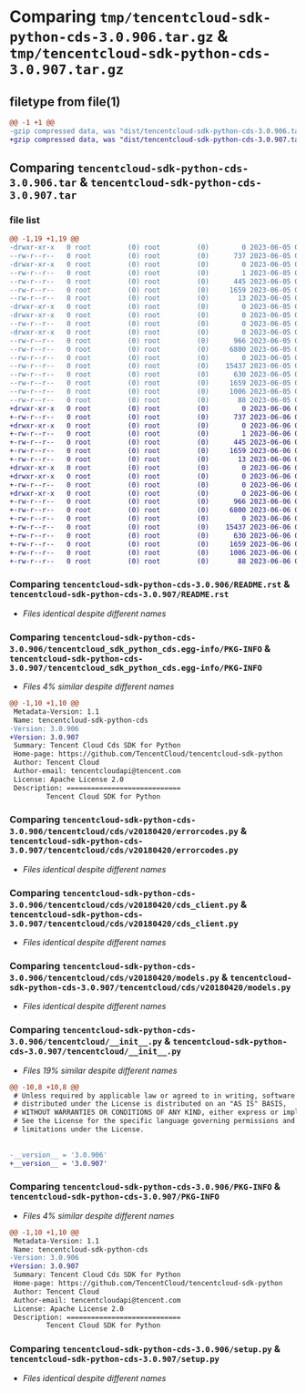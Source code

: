 # Comparing `tmp/tencentcloud-sdk-python-cds-3.0.906.tar.gz` & `tmp/tencentcloud-sdk-python-cds-3.0.907.tar.gz`

## filetype from file(1)

```diff
@@ -1 +1 @@
-gzip compressed data, was "dist/tencentcloud-sdk-python-cds-3.0.906.tar", last modified: Mon Jun  5 00:29:23 2023, max compression
+gzip compressed data, was "dist/tencentcloud-sdk-python-cds-3.0.907.tar", last modified: Tue Jun  6 02:21:28 2023, max compression
```

## Comparing `tencentcloud-sdk-python-cds-3.0.906.tar` & `tencentcloud-sdk-python-cds-3.0.907.tar`

### file list

```diff
@@ -1,19 +1,19 @@
-drwxr-xr-x   0 root         (0) root         (0)        0 2023-06-05 00:29:23.000000 tencentcloud-sdk-python-cds-3.0.906/
--rw-r--r--   0 root         (0) root         (0)      737 2023-06-05 00:29:22.000000 tencentcloud-sdk-python-cds-3.0.906/README.rst
-drwxr-xr-x   0 root         (0) root         (0)        0 2023-06-05 00:29:23.000000 tencentcloud-sdk-python-cds-3.0.906/tencentcloud_sdk_python_cds.egg-info/
--rw-r--r--   0 root         (0) root         (0)        1 2023-06-05 00:29:23.000000 tencentcloud-sdk-python-cds-3.0.906/tencentcloud_sdk_python_cds.egg-info/dependency_links.txt
--rw-r--r--   0 root         (0) root         (0)      445 2023-06-05 00:29:23.000000 tencentcloud-sdk-python-cds-3.0.906/tencentcloud_sdk_python_cds.egg-info/SOURCES.txt
--rw-r--r--   0 root         (0) root         (0)     1659 2023-06-05 00:29:23.000000 tencentcloud-sdk-python-cds-3.0.906/tencentcloud_sdk_python_cds.egg-info/PKG-INFO
--rw-r--r--   0 root         (0) root         (0)       13 2023-06-05 00:29:23.000000 tencentcloud-sdk-python-cds-3.0.906/tencentcloud_sdk_python_cds.egg-info/top_level.txt
-drwxr-xr-x   0 root         (0) root         (0)        0 2023-06-05 00:29:23.000000 tencentcloud-sdk-python-cds-3.0.906/tencentcloud/
-drwxr-xr-x   0 root         (0) root         (0)        0 2023-06-05 00:29:23.000000 tencentcloud-sdk-python-cds-3.0.906/tencentcloud/cds/
--rw-r--r--   0 root         (0) root         (0)        0 2023-06-05 00:29:22.000000 tencentcloud-sdk-python-cds-3.0.906/tencentcloud/cds/__init__.py
-drwxr-xr-x   0 root         (0) root         (0)        0 2023-06-05 00:29:23.000000 tencentcloud-sdk-python-cds-3.0.906/tencentcloud/cds/v20180420/
--rw-r--r--   0 root         (0) root         (0)      966 2023-06-05 00:29:22.000000 tencentcloud-sdk-python-cds-3.0.906/tencentcloud/cds/v20180420/errorcodes.py
--rw-r--r--   0 root         (0) root         (0)     6800 2023-06-05 00:29:22.000000 tencentcloud-sdk-python-cds-3.0.906/tencentcloud/cds/v20180420/cds_client.py
--rw-r--r--   0 root         (0) root         (0)        0 2023-06-05 00:29:22.000000 tencentcloud-sdk-python-cds-3.0.906/tencentcloud/cds/v20180420/__init__.py
--rw-r--r--   0 root         (0) root         (0)    15437 2023-06-05 00:29:22.000000 tencentcloud-sdk-python-cds-3.0.906/tencentcloud/cds/v20180420/models.py
--rw-r--r--   0 root         (0) root         (0)      630 2023-06-05 00:29:22.000000 tencentcloud-sdk-python-cds-3.0.906/tencentcloud/__init__.py
--rw-r--r--   0 root         (0) root         (0)     1659 2023-06-05 00:29:23.000000 tencentcloud-sdk-python-cds-3.0.906/PKG-INFO
--rw-r--r--   0 root         (0) root         (0)     1006 2023-06-05 00:29:22.000000 tencentcloud-sdk-python-cds-3.0.906/setup.py
--rw-r--r--   0 root         (0) root         (0)       88 2023-06-05 00:29:23.000000 tencentcloud-sdk-python-cds-3.0.906/setup.cfg
+drwxr-xr-x   0 root         (0) root         (0)        0 2023-06-06 02:21:28.000000 tencentcloud-sdk-python-cds-3.0.907/
+-rw-r--r--   0 root         (0) root         (0)      737 2023-06-06 02:21:27.000000 tencentcloud-sdk-python-cds-3.0.907/README.rst
+drwxr-xr-x   0 root         (0) root         (0)        0 2023-06-06 02:21:28.000000 tencentcloud-sdk-python-cds-3.0.907/tencentcloud_sdk_python_cds.egg-info/
+-rw-r--r--   0 root         (0) root         (0)        1 2023-06-06 02:21:28.000000 tencentcloud-sdk-python-cds-3.0.907/tencentcloud_sdk_python_cds.egg-info/dependency_links.txt
+-rw-r--r--   0 root         (0) root         (0)      445 2023-06-06 02:21:28.000000 tencentcloud-sdk-python-cds-3.0.907/tencentcloud_sdk_python_cds.egg-info/SOURCES.txt
+-rw-r--r--   0 root         (0) root         (0)     1659 2023-06-06 02:21:28.000000 tencentcloud-sdk-python-cds-3.0.907/tencentcloud_sdk_python_cds.egg-info/PKG-INFO
+-rw-r--r--   0 root         (0) root         (0)       13 2023-06-06 02:21:28.000000 tencentcloud-sdk-python-cds-3.0.907/tencentcloud_sdk_python_cds.egg-info/top_level.txt
+drwxr-xr-x   0 root         (0) root         (0)        0 2023-06-06 02:21:28.000000 tencentcloud-sdk-python-cds-3.0.907/tencentcloud/
+drwxr-xr-x   0 root         (0) root         (0)        0 2023-06-06 02:21:28.000000 tencentcloud-sdk-python-cds-3.0.907/tencentcloud/cds/
+-rw-r--r--   0 root         (0) root         (0)        0 2023-06-06 02:21:27.000000 tencentcloud-sdk-python-cds-3.0.907/tencentcloud/cds/__init__.py
+drwxr-xr-x   0 root         (0) root         (0)        0 2023-06-06 02:21:28.000000 tencentcloud-sdk-python-cds-3.0.907/tencentcloud/cds/v20180420/
+-rw-r--r--   0 root         (0) root         (0)      966 2023-06-06 02:21:27.000000 tencentcloud-sdk-python-cds-3.0.907/tencentcloud/cds/v20180420/errorcodes.py
+-rw-r--r--   0 root         (0) root         (0)     6800 2023-06-06 02:21:27.000000 tencentcloud-sdk-python-cds-3.0.907/tencentcloud/cds/v20180420/cds_client.py
+-rw-r--r--   0 root         (0) root         (0)        0 2023-06-06 02:21:27.000000 tencentcloud-sdk-python-cds-3.0.907/tencentcloud/cds/v20180420/__init__.py
+-rw-r--r--   0 root         (0) root         (0)    15437 2023-06-06 02:21:27.000000 tencentcloud-sdk-python-cds-3.0.907/tencentcloud/cds/v20180420/models.py
+-rw-r--r--   0 root         (0) root         (0)      630 2023-06-06 02:21:27.000000 tencentcloud-sdk-python-cds-3.0.907/tencentcloud/__init__.py
+-rw-r--r--   0 root         (0) root         (0)     1659 2023-06-06 02:21:28.000000 tencentcloud-sdk-python-cds-3.0.907/PKG-INFO
+-rw-r--r--   0 root         (0) root         (0)     1006 2023-06-06 02:21:27.000000 tencentcloud-sdk-python-cds-3.0.907/setup.py
+-rw-r--r--   0 root         (0) root         (0)       88 2023-06-06 02:21:28.000000 tencentcloud-sdk-python-cds-3.0.907/setup.cfg
```

### Comparing `tencentcloud-sdk-python-cds-3.0.906/README.rst` & `tencentcloud-sdk-python-cds-3.0.907/README.rst`

 * *Files identical despite different names*

### Comparing `tencentcloud-sdk-python-cds-3.0.906/tencentcloud_sdk_python_cds.egg-info/PKG-INFO` & `tencentcloud-sdk-python-cds-3.0.907/tencentcloud_sdk_python_cds.egg-info/PKG-INFO`

 * *Files 4% similar despite different names*

```diff
@@ -1,10 +1,10 @@
 Metadata-Version: 1.1
 Name: tencentcloud-sdk-python-cds
-Version: 3.0.906
+Version: 3.0.907
 Summary: Tencent Cloud Cds SDK for Python
 Home-page: https://github.com/TencentCloud/tencentcloud-sdk-python
 Author: Tencent Cloud
 Author-email: tencentcloudapi@tencent.com
 License: Apache License 2.0
 Description: ============================
         Tencent Cloud SDK for Python
```

### Comparing `tencentcloud-sdk-python-cds-3.0.906/tencentcloud/cds/v20180420/errorcodes.py` & `tencentcloud-sdk-python-cds-3.0.907/tencentcloud/cds/v20180420/errorcodes.py`

 * *Files identical despite different names*

### Comparing `tencentcloud-sdk-python-cds-3.0.906/tencentcloud/cds/v20180420/cds_client.py` & `tencentcloud-sdk-python-cds-3.0.907/tencentcloud/cds/v20180420/cds_client.py`

 * *Files identical despite different names*

### Comparing `tencentcloud-sdk-python-cds-3.0.906/tencentcloud/cds/v20180420/models.py` & `tencentcloud-sdk-python-cds-3.0.907/tencentcloud/cds/v20180420/models.py`

 * *Files identical despite different names*

### Comparing `tencentcloud-sdk-python-cds-3.0.906/tencentcloud/__init__.py` & `tencentcloud-sdk-python-cds-3.0.907/tencentcloud/__init__.py`

 * *Files 19% similar despite different names*

```diff
@@ -10,8 +10,8 @@
 # Unless required by applicable law or agreed to in writing, software
 # distributed under the License is distributed on an "AS IS" BASIS,
 # WITHOUT WARRANTIES OR CONDITIONS OF ANY KIND, either express or implied.
 # See the License for the specific language governing permissions and
 # limitations under the License.
 
 
-__version__ = '3.0.906'
+__version__ = '3.0.907'
```

### Comparing `tencentcloud-sdk-python-cds-3.0.906/PKG-INFO` & `tencentcloud-sdk-python-cds-3.0.907/PKG-INFO`

 * *Files 4% similar despite different names*

```diff
@@ -1,10 +1,10 @@
 Metadata-Version: 1.1
 Name: tencentcloud-sdk-python-cds
-Version: 3.0.906
+Version: 3.0.907
 Summary: Tencent Cloud Cds SDK for Python
 Home-page: https://github.com/TencentCloud/tencentcloud-sdk-python
 Author: Tencent Cloud
 Author-email: tencentcloudapi@tencent.com
 License: Apache License 2.0
 Description: ============================
         Tencent Cloud SDK for Python
```

### Comparing `tencentcloud-sdk-python-cds-3.0.906/setup.py` & `tencentcloud-sdk-python-cds-3.0.907/setup.py`

 * *Files identical despite different names*

